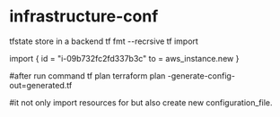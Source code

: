 # infrastructure-conf
tfstate store in a backend
tf fmt --recrsive
tf import 


import {
  id = "i-09b732fc2fd337b3c"
  to = aws_instance.new
}



#after run command tf plan 
terraform plan -generate-config-out=generated.tf

#it not only import resources for but also create new configuration_file.
